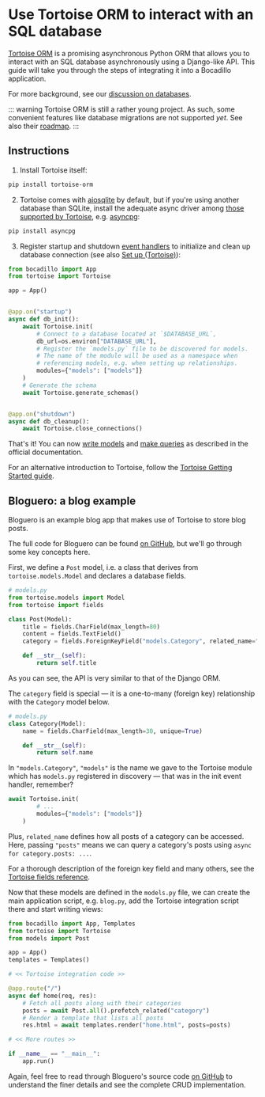 # Use Tortoise ORM to interact with an SQL database

[Tortoise ORM][tortoise] is a promising asynchronous Python ORM that allows you to interact with an SQL database asynchronously using a Django-like API. This guide will take you through the steps of integrating it into a Bocadillo application.

For more background, see our [discussion on databases][databases-discussion].

::: warning
Tortoise ORM is still a rather young project. As such, some convenient features like database migrations are not supported _yet_. See also their [roadmap][tortoise-roadmap].
:::

## Instructions

1. Install Tortoise itself:

```bash
pip install tortoise-orm
```

2. Tortoise comes with [aiosqlite] by default, but if you're using another database than SQLite, install the adequate async driver among [those supported by Tortoise][tortoise-db-backends], e.g. [asyncpg]:

```bash
pip install asyncpg
```

3. Register startup and shutdown [event handlers][events] to initialize and clean up database connection (see also [Set up (Tortoise)][tortoise-setup]):

```python
from bocadillo import App
from tortoise import Tortoise

app = App()


@app.on("startup")
async def db_init():
    await Tortoise.init(
        # Connect to a database located at `$DATABASE_URL`,
        db_url=os.environ["DATABASE_URL"],
        # Register the `models.py` file to be discovered for models.
        # The name of the module will be used as a namespace when
        # referencing models, e.g. when setting up relationships.
        modules={"models": ["models"]}
    )
    # Generate the schema
    await Tortoise.generate_schemas()


@app.on("shutdown")
async def db_cleanup():
    await Tortoise.close_connections()
```

That's it! You can now [write models][tortoise-models] and [make queries][tortoise-queries] as described in the official documentation.

For an alternative introduction to Tortoise, follow the [Tortoise Getting Started guide][tortoise-getting-started].

## Bloguero: a blog example

Bloguero is an example blog app that makes use of Tortoise to store blog posts.

The full code for Bloguero can be found [on GitHub][bloguero], but we'll go through some key concepts here.

First, we define a `Post` model, i.e. a class that derives from `tortoise.models.Model` and declares a database fields.

```python
# models.py
from tortoise.models import Model
from tortoise import fields

class Post(Model):
    title = fields.CharField(max_length=80)
    content = fields.TextField()
    category = fields.ForeignKeyField("models.Category", related_name="posts")

    def __str__(self):
        return self.title
```

As you can see, the API is very similar to that of the Django ORM.

The `category` field is special — it is a one-to-many (foreign key) relationship with the `Category` model below.

```python
# models.py
class Category(Model):
    name = fields.CharField(max_length=30, unique=True)

    def __str__(self):
        return self.name
```

In `"models.Category"`, `"models"` is the name we gave to the Tortoise module which has `models.py` registered in discovery — that was in the init event handler, remember?

```python
await Tortoise.init(
        # ...
        modules={"models": ["models"]}
    )
```

Plus, `related_name` defines how all posts of a category can be accessed. Here, passing `"posts"` means we can query a category's posts using `async for category.posts: ...`.

For a thorough description of the foreign key field and many others, see the [Tortoise fields reference][tortoise-fields].

Now that these models are defined in the `models.py` file, we can create the main application script, e.g. `blog.py`, add the Tortoise integration script there and start writing views:

```python
from bocadillo import App, Templates
from tortoise import Tortoise
from models import Post

app = App()
templates = Templates()

# << Tortoise integration code >>

@app.route("/")
async def home(req, res):
    # Fetch all posts along with their categories
    posts = await Post.all().prefetch_related("category")
    # Render a template that lists all posts
    res.html = await templates.render("home.html", posts=posts)

# << More routes >>

if __name__ == "__main__":
    app.run()
```

Again, feel free to read through Bloguero's source code [on GitHub][bloguero] to understand the finer details and see the complete CRUD implementation.

[tortoise]: https://tortoise-orm.readthedocs.io
[databases-discussion]: ../discussions/databases.md
[aiosqlite]: https://github.com/jreese/aiosqlite
[events]: ../guides/agnostic/events.md
[asyncpg]: https://github.com/MagicStack/asyncpg
[tortoise-roadmap]: https://tortoise-orm.readthedocs.io/en/latest/roadmap.html
[tortoise-db-backends]: https://tortoise-orm.readthedocs.io/en/latest/index.html#pluggable-database-backends
[tortoise-setup]: https://tortoise-orm.readthedocs.io/en/latest/setup.html
[tortoise-models]: https://tortoise-orm.readthedocs.io/en/latest/models.html
[tortoise-queries]: https://tortoise-orm.readthedocs.io/en/latest/query.html
[tortoise-getting-started]: https://tortoise-orm.readthedocs.io/en/latest/getting_started.html
[tortoise-fields]: https://tortoise-orm.readthedocs.io/en/latest/fields.html
[bloguero]: https://github.com/bocadilloproject/bloguero
